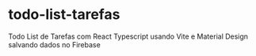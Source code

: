 # todo-list-tarefas
Todo List de Tarefas com React Typescript usando Vite e Material Design salvando dados no Firebase
